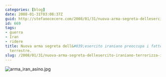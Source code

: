 ```yaml
---
categories: [blog]
date: 2008-01-31T03:08:37Z
guid: http://stefanocecere.com/2008/01/31/nuova-arma-segreta-dellesercito-iraniano-terrorizza-i-fattori/
id: 669
tags:
- guerra
- Iran
- ridere
title: Nuova arma segreta dell&#039;esercito iraniano preoccupa i fattori della pace
  terrestre.
slug: /2008/01/31/nuova-arma-segreta-dellesercito-iraniano-terrorizza-i-fattori/
---
```


![arma_iran_asino.jpg](http://stefanocecere.com/wp-content/uploads/sites/3/2008/01/arma_iran_asino.jpg)